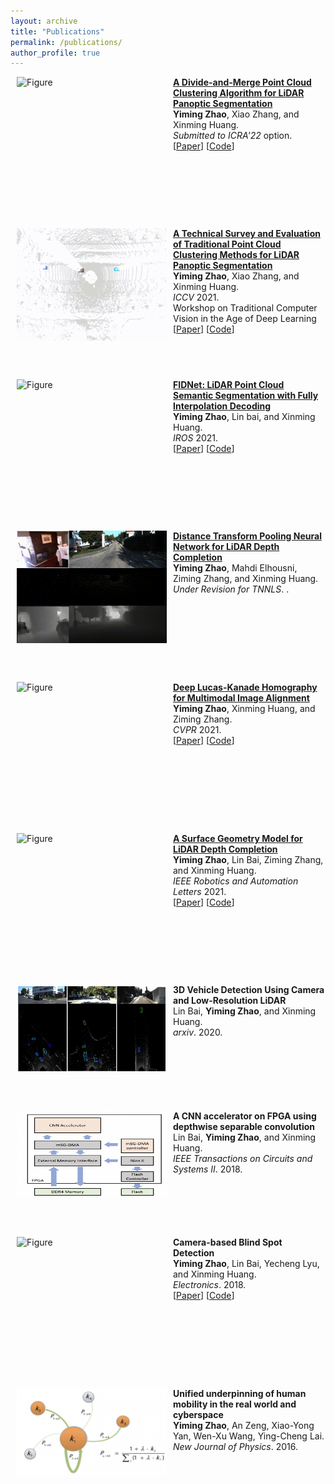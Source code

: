 ```yaml
---
layout: archive
title: "Publications"
permalink: /publications/
author_profile: true
---
```


<p>
<a href="https://github.com/placeforyiming/ICCVW21-LiDAR-Panoptic-Segmentation-TradiCV-Survey-of-Point-Cloud-Cluster"><img src="https://github.com/placeforyiming/placeforyiming.github.io/blob/master/images/panoptic.gif?raw=true" alt="Figure" style="width: 240px; height: 180px;" hspace="10" align="left"/></a>
<b><a href="https://placeforyiming.github.io/publications/point-cloud-panoptic-segmentation">A Divide-and-Merge Point Cloud Clustering Algorithm for LiDAR Panoptic Segmentation</a></b><br><b>Yiming Zhao</b>, Xiao Zhang, and Xinming Huang. <br><i>Submitted to ICRA'22</i> option.<br> 
[<a href="https://arxiv.org/abs/2108.09522">Paper</a>]
[<a href="https://github.com/placeforyiming/Divide-and-Merge-LiDAR-Panoptic-Cluster">Code</a>]
<br clear="left">
</p>

<br />
<br />


<p>
<a href="https://github.com/placeforyiming/ICCVW21-LiDAR-Panoptic-Segmentation-TradiCV-Survey-of-Point-Cloud-Cluster"><img src="https://github.com/placeforyiming/placeforyiming.github.io/blob/master/images/instance.gif?raw=true" alt="Figure" style="width: 240px; height: 180px;" hspace="10" align="left"/></a>
<b><a href="https://placeforyiming.github.io/publications/point-cloud-panoptic-segmentation">A Technical Survey and Evaluation of Traditional Point Cloud Clustering Methods for LiDAR Panoptic Segmentation</a></b><br><b>Yiming Zhao</b>, Xiao Zhang, and Xinming Huang. <br><i>ICCV</i> 2021.<br> Workshop on Traditional Computer Vision in the Age of Deep Learning<br>
[<a href="https://arxiv.org/abs/2108.09522">Paper</a>]
[<a href="https://github.com/placeforyiming/ICCVW21-LiDAR-Panoptic-Segmentation-TradiCV-Survey-of-Point-Cloud-Cluster">Code</a>]
<br clear="left">
</p>

<br />
<br />


<p>
<a href="https://github.com/placeforyiming/IROS21-FIDNet-SemanticKITTI"><img src="https://github.com/placeforyiming/placeforyiming.github.io/blob/master/images/semantic.gif?raw=true" alt="Figure" style="width: 240px; height: 180px;" hspace="10" align="left"/></a>
<b><a href="https://placeforyiming.github.io/publications/point-cloud-panoptic-segmentation">FIDNet: LiDAR Point Cloud Semantic Segmentation with Fully Interpolation Decoding</a></b><br><b>Yiming Zhao</b>, Lin bai, and Xinming Huang. <br><i>IROS</i> 2021.<br>
[<a href="https://arxiv.org/abs/2109.03787">Paper</a>]
[<a href="https://github.com/placeforyiming/IROS21-FIDNet-SemanticKITTI">Code</a>]
<br clear="left">
</p>

<br />
<br />


<p>
<a href="https://placeforyiming.github.io/publications/RAL-depth-completion"><img src="https://github.com/placeforyiming/placeforyiming.github.io/blob/master/images/depth_completion_DTNN.gif?raw=true" alt="Figure" style="width: 240px; height: 180px;" hspace="10" align="left"/></a>
<b><a href="https://placeforyiming.github.io/publications/RAL-depth-completion">Distance Transform Pooling Neural Network for LiDAR Depth Completion</a></b><br><b>Yiming Zhao</b>, Mahdi Elhousni, Ziming Zhang, and Xinming Huang. <br><i>Under Revision for TNNLS</i>. .<br>
<!---[<a href="https://arxiv.org/abs/2104.08466">Paper</a>]
[<a href="https://github.com/placeforyiming/RAL_Non-Learning_DepthCompletion">Code</a>]-->
<br clear="left">
</p>

<br />
<br />

<p>
<a href="https://placeforyiming.github.io/publications/Homography-cvpr21"><img src="https://github.com/placeforyiming/placeforyiming.github.io/blob/master/images/homography.gif?raw=true" alt="Figure" style="width: 240px; height: 180px;" hspace="10" align="left"/></a>
<b><a href="https://placeforyiming.github.io/publications/Homography-cvpr21">Deep Lucas-Kanade Homography for Multimodal Image Alignment</a></b><br><b>Yiming Zhao</b>, Xinming Huang, and Ziming Zhang. <br><i>CVPR</i> 2021.<br>
[<a href="https://openaccess.thecvf.com/content/CVPR2021/html/Zhao_Deep_Lucas-Kanade_Homography_for_Multimodal_Image_Alignment_CVPR_2021_paper.html">Paper</a>]
[<a href="https://github.com/placeforyiming/CVPR21-Deep-Lucas-Kanade-Homography">Code</a>]
<br clear="left">
</p>

<br />
<br />

<p>
<a href="https://placeforyiming.github.io/publications/RAL-depth-completion"><img src="https://github.com/placeforyiming/placeforyiming.github.io/blob/master/images/ral_depth_completion.gif?raw=true" alt="Figure" style="width: 240px; height: 180px;" hspace="10" align="left"/></a>
<b><a href="https://placeforyiming.github.io/publications/RAL-depth-completion">A Surface Geometry Model for LiDAR Depth Completion</a></b><br><b>Yiming Zhao</b>, Lin Bai, Ziming Zhang, and Xinming Huang. <br><i>IEEE Robotics and Automation Letters</i> 2021.<br>
[<a href="https://arxiv.org/abs/2104.08466">Paper</a>]
[<a href="https://github.com/placeforyiming/RAL_Non-Learning_DepthCompletion">Code</a>]
<br clear="left">
</p>


<br />
<br />

<p>
 <img src="https://github.com/placeforyiming/placeforyiming.github.io/blob/master/images/3Ddetection.png?raw=true" alt="Figure" style="width: 240px; height: 140px;" hspace="10" align="left"/>
<b>3D Vehicle Detection Using Camera and Low-Resolution LiDAR</a></b><br>Lin Bai, <b>Yiming Zhao</b>, and Xinming Huang. <br><i>arxiv</i>. 2020.<br>
<br clear="left">
</p>

<br />
<br />

<p>
 <img src="https://github.com/placeforyiming/placeforyiming.github.io/blob/master/images/ticas.png?raw=true" alt="Figure" style="width: 240px; height: 140px;" hspace="10" align="left"/>
<b>A CNN accelerator on FPGA using depthwise separable convolution</a></b><br>Lin Bai, <b>Yiming Zhao</b>, and Xinming Huang. <br><i>IEEE Transactions on Circuits and Systems II</i>. 2018.<br>
<br clear="left">
</p>

<br />
<br />

<p>
<a href="https://placeforyiming.github.io/publications/RAL-depth-completion"><img src="https://github.com/placeforyiming/placeforyiming.github.io/blob/master/images/blind_spot_demo.gif?raw=true" alt="Figure" style="width: 240px; height: 180px;" hspace="10" align="left"/></a>
<b>Camera-based Blind Spot Detection</a></b><br><b>Yiming Zhao</b>, Lin Bai, Yecheng Lyu, and Xinming Huang. <br><i>Electronics</i>. 2018.<br>
[<a href="https://www.mdpi.com/2079-9292/8/2/233">Paper</a>]
[<a href="https://github.com/placeforyiming/BlindSpotDetection">Code</a>]
<br clear="left">
</p>

<br />
<br />

<p>
 <img src="https://github.com/placeforyiming/placeforyiming.github.io/blob/master/images/njp.png?raw=true" alt="Figure" style="width: 240px; height: 140px;" hspace="10" align="left"/>
<b>Unified underpinning of human mobility in the real world and cyberspace</a></b><br><b>Yiming Zhao</b>, An Zeng, Xiao-Yong Yan, Wen-Xu Wang, Ying-Cheng Lai. <br><i>New Journal of Physics</i>. 2016.<br>
<br clear="left">
</p>
